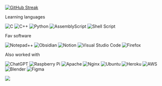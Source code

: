 
<a href="https://git.io/streak-stats"><img src="https://github-readme-streak-stats.herokuapp.com?user=g0sha1337&theme=tokyonight-duo&border_radius=8&mode=weekly&card_width=800" alt="GitHub Streak" /></a>


Learning languages

![C](https://img.shields.io/badge/c-%2300599C.svg?style=for-the-badge&logo=c&logoColor=white)
![C++](https://img.shields.io/badge/c++-%2300599C.svg?style=for-the-badge&logo=c%2B%2B&logoColor=white)
![Python](https://img.shields.io/badge/python-3670A0?style=for-the-badge&logo=python&logoColor=ffdd54)
![AssemblyScript](https://img.shields.io/badge/assembly%20script-%23000000.svg?style=for-the-badge&logo=assemblyscript&logoColor=white)
![Shell Script](https://img.shields.io/badge/shell_script-%23121011.svg?style=for-the-badge&logo=gnu-bash&logoColor=white)


Fav software

![Notepad++](https://img.shields.io/badge/Notepad++-90E59A.svg?style=for-the-badge&logo=notepad%2b%2b&logoColor=black) ![Obsidian](https://img.shields.io/badge/Obsidian-%23483699.svg?style=for-the-badge&logo=obsidian&logoColor=white) ![Notion](https://img.shields.io/badge/Notion-%23000000.svg?style=for-the-badge&logo=notion&logoColor=white)
![Visual Studio Code](https://img.shields.io/badge/Visual%20Studio%20Code-0078d7.svg?style=for-the-badge&logo=visual-studio-code&logoColor=black)
![Firefox](https://img.shields.io/badge/Firefox-FF7139?style=for-the-badge&logo=Firefox-Browser&logoColor=white)


Also worked with

![ChatGPT](https://img.shields.io/badge/chatGPT-74aa9c?style=for-the-badge&logo=openai&logoColor=white)
![Raspberry Pi](https://img.shields.io/badge/-RaspberryPi-C51A4A?style=for-the-badge&logo=Raspberry-Pi)
![Apache](https://img.shields.io/badge/apache-%23D42029.svg?style=for-the-badge&logo=apache&logoColor=black)
![Nginx](https://img.shields.io/badge/nginx-%23009639.svg?style=for-the-badge&logo=nginx&logoColor=black)
![Ubuntu](https://img.shields.io/badge/Ubuntu-E95420?style=for-the-badge&logo=ubuntu&logoColor=black)
![Heroku](https://img.shields.io/badge/heroku-%23430098.svg?style=for-the-badge&logo=heroku&logoColor=white)
![AWS](https://img.shields.io/badge/AWS-%23FF9900.svg?style=for-the-badge&logo=amazon-aws&logoColor=white)
![Blender](https://img.shields.io/badge/blender-%23F5792A.svg?style=for-the-badge&logo=blender&logoColor=white)
![Figma](https://img.shields.io/badge/figma-%23F24E1E.svg?style=for-the-badge&logo=figma&logoColor=white)


 

![](https://komarev.com/ghpvc/?username=g0sha1337)
